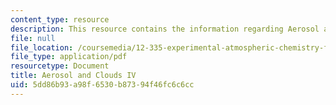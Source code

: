 ```yaml
---
content_type: resource
description: This resource contains the information regarding Aerosol and Clouds IV.
file: null
file_location: /coursemedia/12-335-experimental-atmospheric-chemistry-fall-2014/5dd86b93a98f6530b87394f46fc6c6cc_MIT12_335F14_Lecture3_4.pdf
file_type: application/pdf
resourcetype: Document
title: Aerosol and Clouds IV
uid: 5dd86b93-a98f-6530-b873-94f46fc6c6cc
---
```

